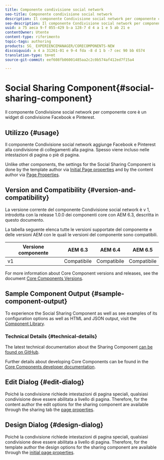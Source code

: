 ```yaml
---
title: Componente condivisione social network
seo-title: Componente condivisione social network
description: Il componente Condivisione social network per componente core è un widget di condivisione Facebook e Pinterest.
seo-description: Il componente Condivisione social network per componente core è un widget di condivisione Facebook e Pinterest.
uuid: a 75 aeca 9-f 055-429 b-a 128-7 d 4 a 1 e 5 ab 21 e
contentOwner: Utente
content-type: riferimento
topic-tags: authoring
products: SG_ EXPERIENCEMANAGER/CORECOMPONENTS-NEW
discoiquuid: a 4 a 31261-01 e 9-4 fda -8 d 1 b -7 cec 90 bb 6574
translation-type: tm+mt
source-git-commit: eef608fb06001485aa2c2c0b574af412ed7f15a4

---
```



# Social Sharing Component{#social-sharing-component}

Il componente Condivisione social network per componente core è un widget di condivisione Facebook e Pinterest.

## Utilizzo {#usage}

Il componente Condivisione social network aggiunge Facebook e Pinterest alla condivisione di collegamenti alla pagina. Spesso viene incluso nelle intestazioni di pagina o piè di pagina.

Unlike other components, the settings for the Social Sharing Component is done by the template author via [Initial Page properties](https://helpx.adobe.com/experience-manager/6-5/sites/authoring/using/templates.html) and by the content author via [Page Properties](https://helpx.adobe.com/experience-manager/6-5/sites/authoring/using/editing-page-properties.html).

## Version and Compatibility {#version-and-compatibility}

La versione corrente del componente Condivisione social network è v 1, introdotta con la release 1.0.0 dei componenti core con AEM 6.3, descritta in questo documento.

La tabella seguente elenca tutte le versioni supportate del componente e delle versioni AEM con le quali le versioni del componente sono compatibili.

| Versione componente | AEM 6.3 | AEM 6.4 | AEM 6.5 |
|--- |--- |--- |--- |
| v1 | Compatibile | Compatibile | Compatibile |


For more information about Core Component versions and releases, see the document [Core Components Versions](versions.md).

## Sample Component Output {#sample-component-output}

To experience the Social Sharing Component as well as see examples of its configuration options as well as HTML and JSON output, visit the [Component Library](http://opensource.adobe.com/aem-core-wcm-components/library/social-sharing.html).

### Technical Details {#technical-details}

The latest technical documentation about the Sharing Component [can be found on GitHub](https://github.com/adobe/aem-core-wcm-components/blob/master/content/src/content/jcr_root/apps/core/wcm/components/sharing/v1/sharing).

Further details about developing Core Components can be found in the [Core Components developer documentation](developing.md).

## Edit Dialog {#edit-dialog}

Poiché la condivisione richiede intestazioni di pagina speciali, qualsiasi condivisione deve essere abilitata a livello di pagina. Therefore, for the content author the edit options for the sharing component are available through the sharing tab the [page properties](https://helpx.adobe.com/experience-manager/6-5/sites/authoring/using/editing-page-properties.html).

## Design Dialog {#design-dialog}

Poiché la condivisione richiede intestazioni di pagina speciali, qualsiasi condivisione deve essere abilitata a livello di pagina. Therefore, for the template author the design options for the sharing component are available through the [initial page properties](https://helpx.adobe.com/experience-manager/6-5/sites/authoring/using/templates.html).